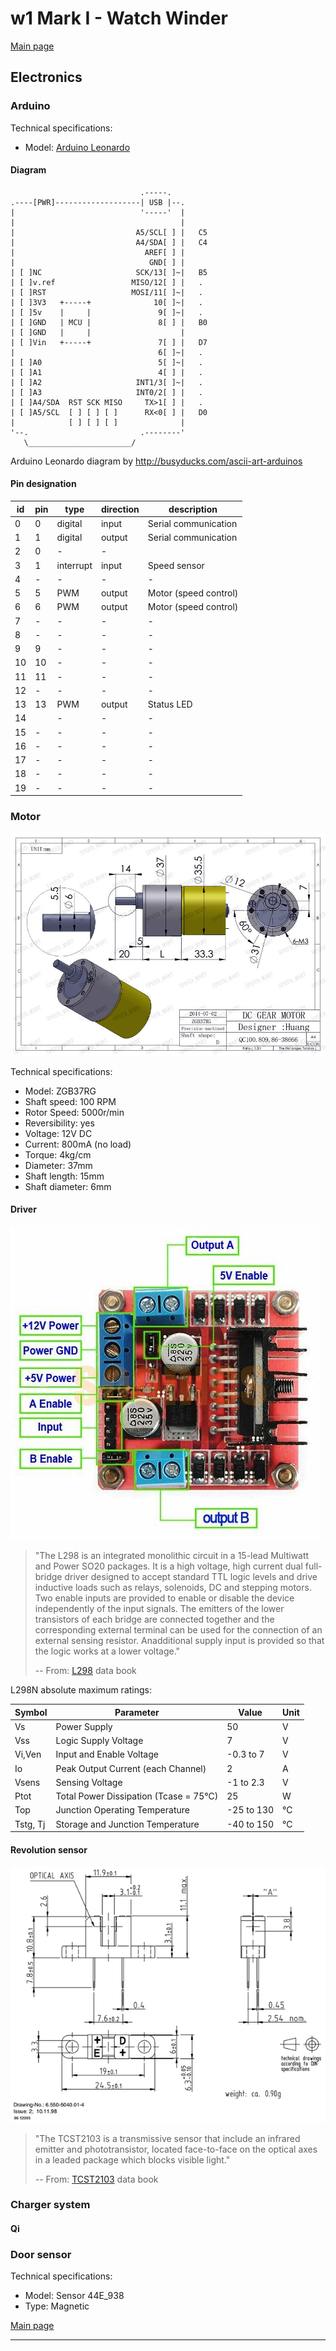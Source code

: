 # w1 Mark I - Watch Winder

[Main page]

## Electronics

### Arduino
Technical specifications:
- Model: [Arduino Leonardo] 

#### Diagram
                                 .-----.                     
    .----[PWR]-------------------| USB |--.                  
    |                            '-----'  |                  
    |                                     |                  
    |                           A5/SCL[ ] |   C5             
    |                           A4/SDA[ ] |   C4             
    |                             AREF[ ] |                  
    |                              GND[ ] |                  
    | [ ]NC                     SCK/13[ ]~|   B5             
    | [ ]v.ref                 MISO/12[ ] |   .              
    | [ ]RST                   MOSI/11[ ]~|   .              
    | [ ]3V3   +-----+              10[ ]~|   .              
    | [ ]5v    |     |               9[ ]~|   .              
    | [ ]GND   | MCU |               8[ ] |   B0             
    | [ ]GND   |     |                    |                  
    | [ ]Vin   +-----+               7[ ] |   D7             
    |                                6[ ]~|   .              
    | [ ]A0                          5[ ]~|   .              
    | [ ]A1                          4[ ] |   .              
    | [ ]A2                     INT1/3[ ]~|   .              
    | [ ]A3                     INT0/2[ ] |   .              
    | [ ]A4/SDA  RST SCK MISO     TX>1[ ] |   .              
    | [ ]A5/SCL  [ ] [ ] [ ]      RX<0[ ] |   D0             
    |            [ ] [ ] [ ]              |                  
    '--.                         .--------'                  
       \_______________________/                            

Arduino Leonardo diagram by http://busyducks.com/ascii-art-arduinos

#### Pin designation
 id | pin |   type    | direction |               description                
----|-----|-----------|-----------|--------------------------------------------
  0 |   0 | digital   | input     | Serial communication
  1 |   1 | digital   | output    | Serial communication
  2 |   0 | -         | -         | 
  3 |   1 | interrupt | input     | Speed sensor
  4 |   - | -         | -         | -
  5 |   5 | PWM       | output    | Motor (speed control)
  6 |   6 | PWM       | output    | Motor (speed control)
  7 |   - | -         | -         | -
  8 |   - | -         | -         | -
  9 |   9 | -         | -         | -
 10 |  10 | -         | -         | -
 11 |  11 | -         | -         | -
 12 |   - | -         | -         | -
 13 |  13 | PWM       | output    | Status LED
 14 |     | -         | -         | -
 15 |   - | -         | -         | -
 16 |   - | -         | -         | -
 17 |   - | -         | -         | -
 18 |   - | -         | -         | -
 19 |   - | -         | -         | -
 
### Motor
![Gear motor](Pictures/7535673A-56FE7EB81_526F672C_zps33a68bc7.jpg)

Technical specifications:
- Model: ZGB37RG
- Shaft speed: 100 RPM
- Rotor Speed: 5000r/min
- Reversibility: yes
- Voltage: 12V DC
- Current: 800mA (no load)
- Torque: 4kg/cm
- Diameter: 37mm
- Shaft length: 15mm
- Shaft diameter: 6mm

#### Driver
![L298 motor driver](Pictures/pprjWeToHXRVuku3rawL.jpg)

> "The L298 is an integrated monolithic circuit in a 15-lead Multiwatt and Power SO20 packages. It is a high voltage, high current dual full-bridge driver designed to accept standard TTL logic levels and drive inductive loads such as relays, solenoids, DC and stepping motors. Two enable inputs are provided to enable or disable the device independently of the input signals. The emitters of the lower transistors of each bridge are connected together and the corresponding external terminal can be used for the connection of an external sensing resistor. Anadditional supply input is provided so that the logic works at a lower voltage."
>
> -- From: [L298](../Documents/L298.pdf) data book

L298N absolute maximum ratings:

 Symbol   | Parameter                              | Value      | Unit
----------|----------------------------------------|------------|--------------
 Vs       | Power Supply                           |         50 | V
 Vss      | Logic Supply Voltage                   |          7 | V
 Vi,Ven   | Input and Enable Voltage               |  -0.3 to 7 | V
 Io       | Peak Output Current (each Channel)     |          2 | A
 Vsens    | Sensing Voltage                        |  -1 to 2.3 | V
 Ptot     | Total Power Dissipation (Tcase = 75°C) |         25 | W
 Top      | Junction Operating Temperature         | -25 to 130 | °C
 Tstg, Tj | Storage and Junction Temperature       | -40 to 150 | °C

#### Revolution sensor
![TCST2103 sensor](Pictures/TCST2103.png)

> "The TCST2103 is a transmissive sensor that include an infrared emitter and phototransistor, located face-to-face on the optical axes in a leaded package which blocks visible light."
>
> -- From: [TCST2103](../Documents/TCST2103.pdf) data book

### Charger system

#### Qi

### Door sensor
Technical specifications:
- Model: Sensor 44E_938
- Type: Magnetic

[Main page]

---

[Main page]: ../README.md
[Arduino Leonardo]: https://www.arduino.cc/en/Main/arduinoBoardLeonardo/#techspecs
